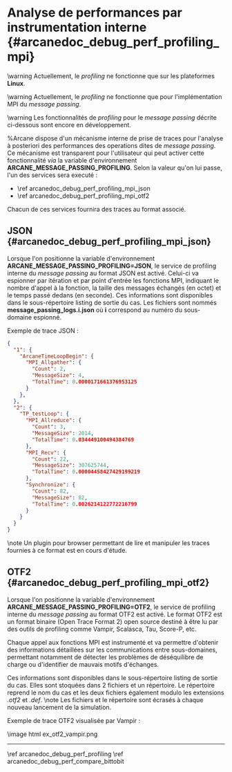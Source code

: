 ﻿# Analyse de performances par instrumentation interne {#arcanedoc_debug_perf_profiling_mpi}


\warning Actuellement, le *profiling* ne fonctionne que sur les plateformes **Linux**.


\warning Actuellement, le *profiling* ne fonctionne que pour l'implémentation MPI
du *message passing*.


\warning Les fonctionnalités de *profiling* pour le *message passing* décrite ci-dessous
sont encore en développement.


%Arcane dispose d'un mécanisme interne de prise de traces pour l'analyse à
posteriori des performances des operations dites de *message passing*.
Ce mécanisme est transparent pour l'utilisateur qui peut activer cette
fonctionnalité *via* la variable d'environnement
**ARCANE_MESSAGE_PASSING_PROFILING**.
Selon la valeur qu'on lui passe, l'un des services sera executé :
- \ref arcanedoc_debug_perf_profiling_mpi_json
- \ref arcanedoc_debug_perf_profiling_mpi_otf2


Chacun de ces services fournira des traces au format associé.


## JSON {#arcanedoc_debug_perf_profiling_mpi_json}


Lorsque l'on positionne la variable d'environnement **ARCANE_MESSAGE_PASSING_PROFILING=JSON**,
le service de profiling interne du *message passing* au format JSON est activé.
Celui-ci va espionner par itération et par point d'entrée les fonctions MPI, indiquant le nombre
d'appel à la fonction, la taille des messages échangés (en octet) et le temps passé dedans (en seconde).
Ces informations sont disponibles dans le sous-répertoire listing de sortie du cas.
Les fichiers sont nommés **message_passing_logs.i.json** où **i** correspond au numéro du
sous-domaine espionné.


Exemple de trace JSON :

```json
{
  "1": {
    "ArcaneTimeLoopBegin": {
      "MPI_Allgather": {
        "Count": 2,
        "MessageSize": 4,
        "TotalTime": 0.0000171661376953125
      }
    },
  },
  "2": {
    "TP_testLoop": {
      "MPI_Allreduce": {
        "Count": 3,
        "MessageSize": 2014,
        "TotalTime": 0.034449100494384769
      },
      "MPI_Recv": {
        "Count": 22,
        "MessageSize": 307625744,
        "TotalTime": 0.00004458427429199219
      },
      "Synchronize": {
        "Count": 82,
        "MessageSize": 82,
        "TotalTime": 0.0026214122772216799
      }
    }
  }
}

```


\note Un plugin pour browser permettant de lire et manipuler les traces fournies à ce format est en cours d'étude.


## OTF2 {#arcanedoc_debug_perf_profiling_mpi_otf2}


Lorsque l'on positionne la variable d'environnement **ARCANE_MESSAGE_PASSING_PROFILING=OTF2**,
le service de profiling interne du *message passing* au format OTF2 est activé.
Le format OTF2 est un format binaire (Open Trace Format 2) open source destiné à être lu par des
outils de profiling comme Vampir, Scalasca, Tau, Score-P, etc.

Chaque appel aux fonctions MPI est instrumenté et va permettre d'obtenir des informations détaillées
sur les communications entre sous-domaines, permettant notamment de détecter les problèmes de déséquilibre
de charge ou d'identifier de mauvais motifs d'échanges.

Ces informations sont disponibles dans le sous-répertoire listing de sortie du cas.
Elles sont stoquées dans 2 fichiers et un répertoire. Le répertoire reprend le nom du cas et les deux fichiers
également modulo les extensions *.otf2* et *.def*.
\note Les fichiers et le répertoire sont écrasés à chaque nouveau lancement de la simulation.


Exemple de trace OTF2 visualisée par Vampir :

\image html ex_otf2_vampir.png


____

<div class="section_buttons">
<span class="back_section_button">
\ref arcanedoc_debug_perf_profiling
</span>
<span class="next_section_button">
\ref arcanedoc_debug_perf_compare_bittobit
</span>
</div>